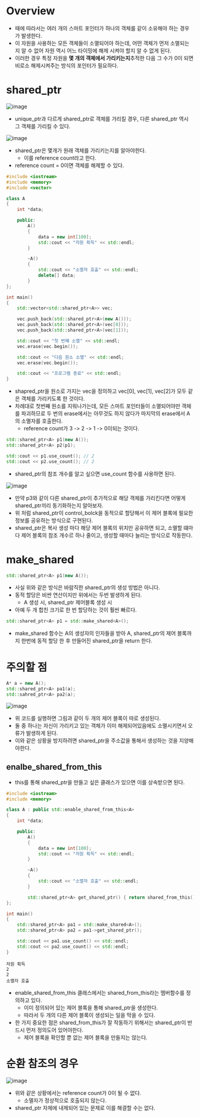 # Overview
- 때에 따라서는 여러 개의 스마트 포인터가 하나의 객체를 같이 소유해야 하는 경우가 발생한다.
- 이 자원을 사용하는 모든 객체들이 소멸되어야 하는데, 어떤 객체가 먼저 소멸되는지 알 수 없어 자원 역시 어느 타이밍에 해제 시켜야 할지 알 수 없게 된다.
- 이러한 경우 특정 자원을 **몇 개의 객체에서 가리키는지**추적한 다음 그 수가 0이 되면 비로소 해제시켜주는 방식의 포인터가 필요하다.

# shared_ptr
![image](https://user-images.githubusercontent.com/69780812/145993705-b03cb69c-9506-43c4-98a4-e559d74a884e.png)
- unique_ptr과 다르게 shared_ptr로 객체를 가리킬 경우, 다른 shared_ptr 역시 그 객체를 가리킬 수 있다.

![image](https://user-images.githubusercontent.com/69780812/145994019-f1289c23-9d7e-4c2a-9c7d-0dd2d0763321.png)
- shared_ptr은 몇개가 원래 객체를 가리키는지를 알아야한다.
  - 이를 reference count라고 한다.
- reference count = 0이면 객체를 해제할 수 있다.

```cpp
#include <iostream>
#include <memory>
#include <vector>

class A
{
    int *data;

    public:
        A()
        {
            data = new int[100];
            std::cout << "자원 획득" << std::endl;
        }

        ~A()
        {
            std::cout << "소멸자 호출" << std::endl;
            delete[] data;
        }
};

int main()
{
    std::vector<std::shared_ptr<A>> vec;

    vec.push_back(std::shared_ptr<A>(new A()));
    vec.push_back(std::shared_ptr<A>(vec[0]));
    vec.push_back(std::shared_ptr<A>(vec[1]));

    std::cout << "첫 번쨰 소멸" << std::endl;
    vec.erase(vec.begin());

    std::cout << "다음 원소 소멸" << std::endl;
    vec.erase(vec.begin());

    std::cout << "프로그램 종료" << std::endl;
}
```
- shapred_ptr을 원소로 가지는 vec을 정의하고 vec[0], vec[1], vec[2]가 모두 같은 객체를 가리키도록 한 것이다.
- 차례대로 첫번쨰 원소를 지워나가는데, 모든 스마트 포인터들이 소멸되어야만 객체를 파괴하므로 두 번의 erase에서는 아무것도 하지 않다가 마지막의 erase에서 A의 소멸자를 호출한다.
  - reference count가 3 -> 2 -> 1 -> 0이되는 것이다.

```cpp
std::shared_ptr<A> p1(new A());
std::shared_ptr<A> p2(p1);

std::cout << p1.use_count(); // 2
std::cout << p2.use_count(); // 2
```
- shared_ptr의 참조 개수를 알고 싶으면 use_count 함수를 사용하면 된다.

![image](https://user-images.githubusercontent.com/69780812/145995528-64f47f47-9f6f-4c1c-b221-3852f6a640b2.png)
- 만약 p3와 같이 다른 shared_ptr이 추가적으로 해당 객체를 가리킨다면 어떻게 shared_ptr끼리 동기화하는지 알아보자.
- 위 처럼 shared_ptr이 control_bolck을 동적으로 할당해서 이 제어 블록에 필요한 정보를 공유하는 방식으로 구현된다.
- shared_ptr은 복사 생성 마다 해당 제어 블록의 위치만 공유하면 되고, 소멸할 떄마다 제어 블록의 참조 개수르 하나 줄이고, 생성할 때마다 늘리는 방식으로 작동한다.

# make_shared
```cpp
std::shared_ptr<A> p1(new A());
```
- 사실 위와 같은 방식은 바람직한 shared_ptr의 생성 방법은 아니다.
- 동적 할당은 비싼 연산이지만 위에서는 두번 발생하게 된다.
  - A 생성 시, shared_ptr 제어블록 생성 시
- 아예 두 개 합친 크기로 한 번 할당하는 것이 훨씬 빠르다.

```cpp
std::shared_ptr<A> p1 = std::make_shared<A>();
```
- make_shared 함수는 A의 생성자의 인자들을 받아 A, shared_ptr의 제어 블록까지 한번에 동적 할당 한 후 만들어진 shared_ptr을 return 한다.

# 주의할 점
```cpp
A* a = new A();
std::shared_ptr<A> pa1(a);
std::sahred_ptr<A> pa2(a);
```

![image](https://user-images.githubusercontent.com/69780812/145996097-369a3a90-3920-4baf-90bf-235e984931b5.png)
- 위 코드를 실행하면 그림과 같이 두 개의 제어 블록이 따로 생성된다.
- 둘 중 하나는 자신이 가리키고 있는 객체가 이미 해제되어있음에도 소멸시키면서 오류가 발생하게 된다.
- 이와 같은 상황을 방지하려면 shared_ptr을 주소값을 통해서 생성하는 것을 지양해야한다.

## enalbe_shared_from_this
- this를 통해 shared_ptr을 만들고 싶은 클래스가 있으면 이를 상속받으면 된다.

```cpp
#include <iostream>
#include <memory>

class A : public std::enable_shared_from_this<A>
{
    int *data;

    public:
        A()
        {
            data = new int[100];
            std::cout << "자원 획득" << std::endl;
        }

        ~A()
        {
            std::cout << "소멸자 호출" << std::endl;
        }

        std::shared_ptr<A> get_shared_ptr() { return shared_from_this(); }
};

int main()
{
    std::shared_ptr<A> pa1 = std::make_shared<A>();
    std::shared_ptr<A> pa2 = pa1->get_shared_ptr();

    std::cout << pa1.use_count() << std::endl;
    std::cout << pa2.use_count() << std::endl;
}
```

```
자원 획득
2
2
소멸자 호출
```
- enable_shared_from_this 클래스에서는 shared_from_this라는 멤버함수를 정의하고 있다.
  - 이미 정의되어 있는 제어 블록을 통해 shared_ptr을 생성한다.
  - 따라서 두 개의 다른 제어 블록이 생성되는 일을 막을 수 있다.
- 한 가지 중요한 점은 shared_from_this가 잘 작동하기 위해서는 shared_ptr이 반드시 먼저 정의도어 있어야한다.
  - 제어 블록을 확인할 뿐 없는 제어 블록을 만들지는 않는다.

# 순환 참조의 경우
![image](https://user-images.githubusercontent.com/69780812/145998760-bf3e600b-2972-477f-b6a9-479c2add6159.png)
- 위와 같은 상황에서는 reference count가 0이 될 수 없다.
  - 소멸자가 정상적으로 호출되지 않는다.
- shared_ptr 자체에 내제되어 있는 문제로 이를 해결할 수는 없다.